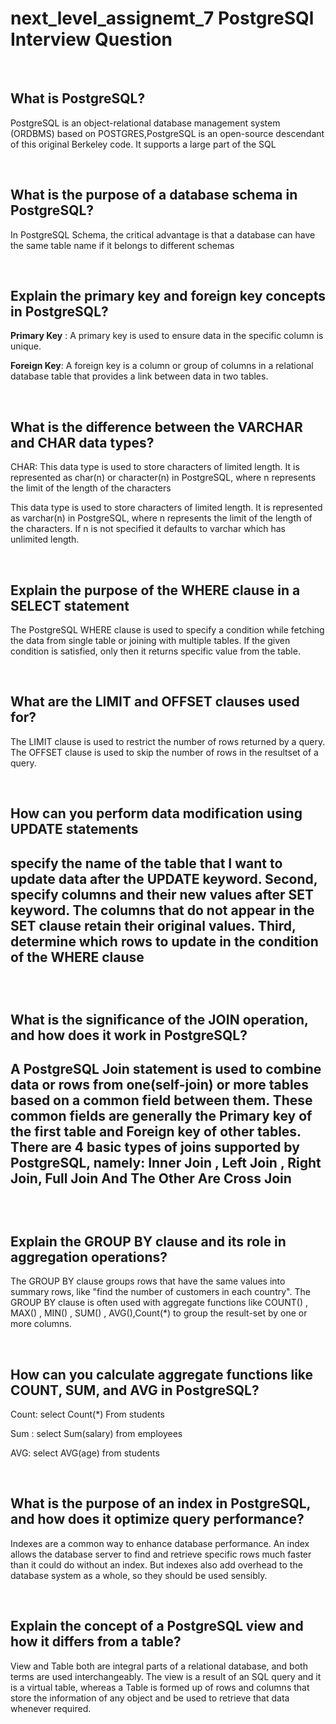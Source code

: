 # next_level_assignemt_7 PostgreSQl Interview Question

<br>
<h2>What is PostgreSQL?</h2>
<p>PostgreSQL is an object-relational database management system (ORDBMS) based on POSTGRES,PostgreSQL is an open-source descendant of this original Berkeley code. It supports a large part of the SQL</p>

</br>

<h2>What is the purpose of a database schema in PostgreSQL?</h2>
<p>In PostgreSQL Schema, the critical advantage is that a database can have the same table name if it belongs to different schemas</p>
</br>

<h2>Explain the primary key and foreign key concepts in PostgreSQL?</h2>
<p><strong>Primary Key</strong> : A primary key is used to ensure data in the specific column is unique.</p>
<p><strong>Foreign Key</strong>: A foreign key is a column or group of columns in a relational database table that provides a link between data in two tables.</p>
</br>

<h2>What is the difference between the VARCHAR and CHAR data types?</h2>
<p>CHAR: This data type is used to store characters of limited length. It is represented as char(n) or character(n) in PostgreSQL, where n represents the limit of the length of the characters</p>
<p>This data type is used to store characters of limited length. It is represented as varchar(n) in PostgreSQL, where n represents the limit of the length of the characters. If n is not specified it defaults to varchar which has unlimited length.</p>

</br>
<h2>Explain the purpose of the WHERE clause in a SELECT statement</h2>
<p>The PostgreSQL WHERE clause is used to specify a condition while fetching the data from single table or joining with multiple tables. If the given condition is satisfied, only then it returns specific value from the table.</p>
 </br>

 <h2>What are the LIMIT and OFFSET clauses used for?</h2>
 <p>The LIMIT clause is used to restrict the number of rows returned by a query. The OFFSET clause is used to skip the number of rows in the resultset of a query.</p>
 </br>

 <h2>How can you perform data modification using UPDATE statements<h2>
 <p>specify the name of the table that I want to update data after the UPDATE keyword. Second, specify columns and their new values after SET keyword. The columns that do not appear in the SET clause retain their original values. Third, determine which rows to update in the condition of the WHERE clause</p>

 </br>

<h2>What is the significance of the JOIN operation, and how does it work in PostgreSQL?<h2>

<p>A PostgreSQL Join statement is used to combine data or rows from one(self-join) or more tables based on a common field between them. These common fields are generally the Primary key of the first table and Foreign key of other tables. There are 4 basic types of joins supported by PostgreSQL, namely: Inner Join , Left Join , Right Join, Full Join And The Other Are Cross Join</p>
</br>

<h2>Explain the GROUP BY clause and its role in aggregation operations?</h2>
<p>The GROUP BY clause groups rows that have the same values into summary rows, like "find the number of customers in each country". The GROUP BY clause is often used with aggregate functions like COUNT() , MAX() , MIN() , SUM() , AVG(),Count(*) to group the result-set by one or more columns.</p>

</br>
<h2>How can you calculate aggregate functions like COUNT, SUM, and AVG in PostgreSQL?</h2>

<p>Count: select Count(*) From students</p>
<p>Sum : select Sum(salary) from employees</p>
<p>AVG: select AVG(age) from students</p>

</br>

<h2>What is the purpose of an index in PostgreSQL, and how does it optimize query performance?</h2>
<p>Indexes are a common way to enhance database performance. An index allows the database server to find and retrieve specific rows much faster than it could do without an index. But indexes also add overhead to the database system as a whole, so they should be used sensibly.</p>

</br>

<h2>Explain the concept of a PostgreSQL view and how it differs from a table?</h2>
<p>View and Table both are integral parts of a relational database, and both terms are used interchangeably. The view is a result of an SQL query and it is a virtual table, whereas a Table is formed up of rows and columns that store the information of any object and be used to retrieve that data whenever required.</p>